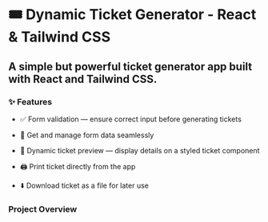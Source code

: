 # 🎟️ Dynamic Ticket Generator - React & Tailwind CSS

## A simple but powerful ticket generator app built with React and Tailwind CSS.

### ✨ Features

- ✅ Form validation — ensure correct input before generating tickets

- 📝 Get and manage form data seamlessly

- 🎫 Dynamic ticket preview — display details on a styled ticket component

- 🖨️ Print ticket directly from the app

- ⬇️ Download ticket as a file for later use

### Project Overview
